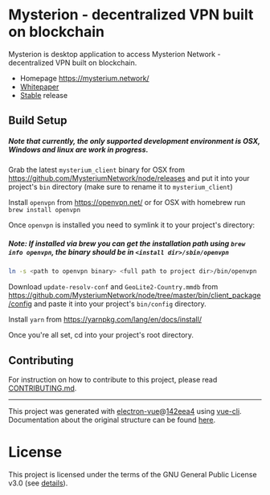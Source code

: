 # Mysterion - decentralized VPN built on blockchain

Mysterion is desktop application to access Mysterion Network - decentralized VPN built on blockchain.

- Homepage https://mysterium.network/
- [Whitepaper](https://mysterium.network/whitepaper.pdf)
- [Stable](https://github.com/MysteriumNetwork/mysterion/releases/latest) release

## Build Setup

##### Note that currently, the only supported development environment is OSX, Windows and linux are work in progress.

Grab the latest `mysterium_client` binary for OSX from https://github.com/MysteriumNetwork/node/releases and put it into your project's `bin` directory (make sure to rename it to `mysterium_client`)

Install `openvpn` from https://openvpn.net/ or for OSX with homebrew run `brew install openvpn`

Once `openvpn` is installed you need to symlink it to your project's directory:

##### Note: If installed via brew you can get the installation path using `brew info openvpn`, the binary should be in `<install dir>/sbin/openvpn`

```bash
ln -s <path to openvpn binary> <full path to project dir>/bin/openvpn
```

Download `update-resolv-conf` and `GeoLite2-Country.mmdb` from https://github.com/MysteriumNetwork/node/tree/master/bin/client_package/config and paste it into your project's `bin/config` directory.

Install `yarn` from https://yarnpkg.com/lang/en/docs/install/

Once you're all set, cd into your project's root directory.

## Contributing

For instruction on how to contribute to this project, please read [CONTRIBUTING.md](./CONTRIBUTING.md).

---

This project was generated with [electron-vue](https://github.com/SimulatedGREG/electron-vue)@[142eea4](https://github.com/SimulatedGREG/electron-vue/tree/142eea44aa50fdead91a469daedfcff04308c3fc) using [vue-cli](https://github.com/vuejs/vue-cli). Documentation about the original structure can be found [here](https://simulatedgreg.gitbooks.io/electron-vue/content/index.html).

# License

This project is licensed under the terms of the GNU General Public License v3.0 (see [details](./LICENSE)).

